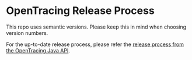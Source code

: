 # OpenTracing Release Process

This repo uses semantic versions. Please keep this in mind when choosing version numbers.

For the up-to-date release process, please refer the
[release process from the OpenTracing Java API](https://github.com/opentracing/opentracing-java/blob/master/RELEASE.md).

